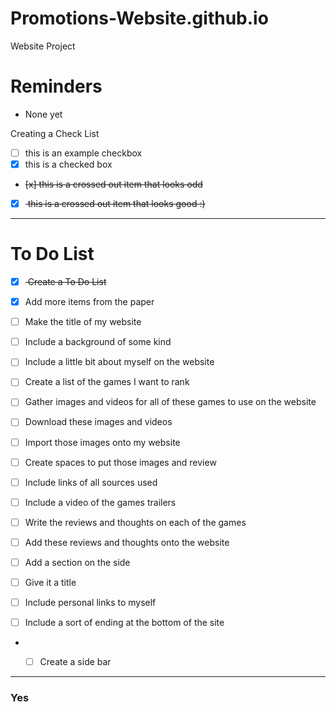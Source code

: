 # Promotions-Website.github.io
Website Project

# Reminders
- None yet

Creating a Check List
- [ ] this is an example checkbox
- [x] this is a checked box
-  <del> [x] this is a crossed out item that looks odd </del>
-  [x] <del> this is a crossed out item that looks good :) </del>

---

# To Do List
- [x] <del> Create a To Do List </del>

- [x] Add more items from the paper
- [ ] Make the title of my website
- [ ] Include a background of some kind
- [ ] Include a little bit about myself on the website
- [ ] Create a list of the games I want to rank
- [ ] Gather images and videos for all of these games to use on the website
- [ ] Download these images and videos
- [ ] Import those images onto my website
- [ ] Create spaces to put those images and review
- [ ] Include links of all sources used
- [ ] Include a video of the games trailers
- [ ] Write the reviews and thoughts on each of the games
- [ ] Add these reviews and thoughts onto the website
- [ ] Add a section on the side
- [ ] Give it a title
- [ ] Include personal links to myself
- [ ] Include a sort of ending at the bottom of the site
- - [ ] Create a side bar








--- 

### Yes